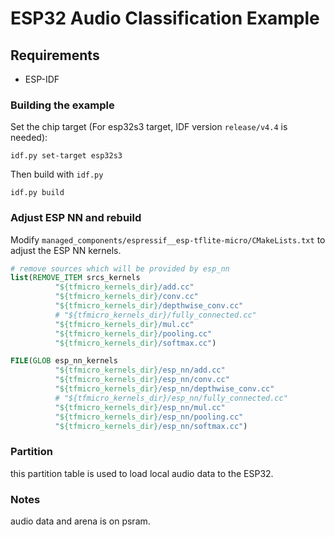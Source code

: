 # ESP32 Audio Classification Example

## Requirements

- ESP-IDF

### Building the example

Set the chip target (For esp32s3 target, IDF version `release/v4.4` is needed):

```
idf.py set-target esp32s3
```

Then build with `idf.py`
```
idf.py build
```

### Adjust ESP NN and rebuild

Modify `managed_components/espressif__esp-tflite-micro/CMakeLists.txt` to adjust the ESP NN kernels.

```cmake
# remove sources which will be provided by esp_nn
list(REMOVE_ITEM srcs_kernels
          "${tfmicro_kernels_dir}/add.cc"
          "${tfmicro_kernels_dir}/conv.cc"
          "${tfmicro_kernels_dir}/depthwise_conv.cc"
          # "${tfmicro_kernels_dir}/fully_connected.cc"
          "${tfmicro_kernels_dir}/mul.cc"
          "${tfmicro_kernels_dir}/pooling.cc"
          "${tfmicro_kernels_dir}/softmax.cc")

FILE(GLOB esp_nn_kernels
          "${tfmicro_kernels_dir}/esp_nn/add.cc"
          "${tfmicro_kernels_dir}/esp_nn/conv.cc"
          "${tfmicro_kernels_dir}/esp_nn/depthwise_conv.cc"
          # "${tfmicro_kernels_dir}/esp_nn/fully_connected.cc"
          "${tfmicro_kernels_dir}/esp_nn/mul.cc"
          "${tfmicro_kernels_dir}/esp_nn/pooling.cc"
          "${tfmicro_kernels_dir}/esp_nn/softmax.cc")
```

### Partition

this partition table is used to load local audio data to the ESP32.

### Notes

audio data and arena is on psram.